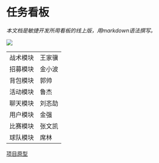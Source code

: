 # 任务看板

*本文档是敏捷开发所用看板的线上版，用markdown语法撰写。*

![](https://www.egoistk21.xyz/image/1261521515729_.pic.jpg)

|||
|-|-|
|战术模块| 王家骥 |
|招募模块| 金小波 |
|背包模块| 郭帅 |
|活动模块| 鲁杰 |
|聊天模块| 刘忞劼 |
|用户模块| 金强 |
|比赛模块| 张文凯|
|球队模块| 席林 |

[项目原型](https://canb4m.axshare.com)

